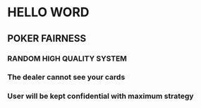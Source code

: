 # HELLO WORD
## POKER FAIRNESS
### RANDOM HIGH QUALITY SYSTEM
### The dealer cannot see your cards
### User will be kept confidential with maximum strategy